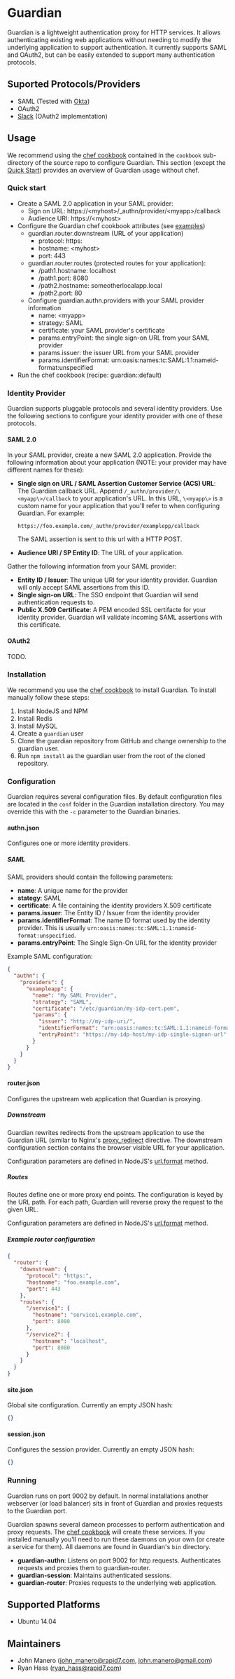 Guardian
========

Guardian is a lightweight authentication proxy for HTTP services.  It allows
authenticating existing web applications without needing to modify the
underlying application to support authentication.  It currently supports SAML and
OAuth2, but can be easily extended to support many authentication protocols.

## Suported Protocols/Providers
* SAML (Tested with [Okta](https://www.okta.com/))
* OAuth2
* [Slack](https://slack.com/) (OAuth2 implementation)

## Usage

We recommend using the [chef cookbook](https://github.com/rapid7/guardian/blob/master/cookbook/)
contained in the `cookbook` sub-directory of the source repo to configure Guardian.  This
section (except the [Quick Start](#quick-start)) provides an overview of Guardian usage without
chef.

### Quick start

- Create a SAML 2.0 application in your SAML provider:
  - Sign on URL: https://\<myhost\>/_authn/provider/\<myapp\>/callback
  - Audience URI: https://\<myhost\>
- Configure the Guardian chef cookbook attributes (see
  [examples](https://github.com/rapid7/guardian/blob/master/cookbook/README.md#usage))
  - guardian.router.downstream (URL of your application)
    - protocol: https:
    - hostname: \<myhost\>
    - port: 443
  - guardian.router.routes (protected routes for your application):
    - /path1.hostname: localhost
    - /path1.port: 8080
    - /path2.hostname: someotherlocalapp.local
    - /path2.port: 80
  - Configure guardian.authn.providers with your SAML provider information
    - name: \<myapp\>
    - strategy: SAML
    - certificate: your SAML provider's certificate
    - params.entryPoint: the single sign-on URL from your SAML provider
    - params.issuer: the issuer URL from your SAML provider
    - params.identifierFormat: urn:oasis:names:tc:SAML:1.1:nameid-format:unspecified
- Run the chef cookbook (recipe: guardian::default)

### Identity Provider

Guardian supports pluggable protocols and several identity providers.  Use the
following sections to configure your identity provider with one of these protocols.

#### SAML 2.0

In your SAML provider, create a new SAML 2.0 application.  Provide the following information
about your application (NOTE: your provider may have different names for these):

* **Single sign on URL / SAML Assertion Customer Service (ACS) URL**:   The Guardian callback URL.
  Append `/_authn/provider/\<myapp\>/callback` to your application's URL.  In this URL, `\<myapp\>`
  is a custom name for your application that you'll refer to when configuring Guardian.  For
  example:
  
  ```
  https://foo.example.com/_authn/provider/examplepp/callback
  ```
  
  The SAML assertion is sent to this url with a HTTP POST.
* **Audience URI / SP Entity ID**: The URL of your application.

Gather the following information from your SAML provider:

* **Entity ID / Issuer**: The unique URI for your identity provider.  Guardian will only accept
  SAML assertions from this ID.
* **Single sign-on URL**: The SSO endpoint that Guardian will send authentication requests to.
* **Public X.509 Certificate**: A PEM encoded SSL certifacte for your identity provider.  Guardian
  will validate incoming SAML assertions with this certificate.

#### OAuth2

TODO.

### Installation

We recommend you use the [chef cookbook](https://github.com/rapid7/guardian/blob/master/cookbook/)
to install Guardian.  To install manually follow these steps:

1. Install NodeJS and NPM
2. Install Redis
3. Install MySQL
4. Create a `guardian` user
5. Clone the guardian repository from GitHub and change ownership to the guardian user.
6. Run `npm install` as the guardian user from the root of the cloned repository.

### Configuration

Guardian requires several configuration files.  By default configuration files are located
in the `conf` folder in the Guardian installation directory.  You may override this with the
`-c` parameter to the Guardian binaries.

#### authn.json

Configures one or more identity providers.

##### SAML

SAML providers should contain the following parameters:

* **name**: A unique name for the provider
* **stategy**: SAML
* **certificate**: A file containing the identity providers X.509 certificate
* **params.issuer**: The Entity ID / Issuer from the identity provider
* **params.identifierFormat**:  The name ID format used by the identity provider.
  This is usually `urn:oasis:names:tc:SAML:1.1:nameid-format:unspecified`.
* **params.entryPoint**: The Single Sign-On URL for the identity provider

Example SAML configuration:
```json
{
  "authn": {
    "providers": {
      "exampleapp": {
        "name": "My SAML Provider",
        "strategy": "SAML",
        "certificate": "/etc/guardian/my-idp-cert.pem",
        "params": {
          "issuer": "http://my-idp-uri/",
          "identifierFormat": "urn:oasis:names:tc:SAML:1.1:nameid-format:unspecified",
          "entryPoint": "https://my-idp-host/my-idp-single-signon-url"
        }
      }
    }
  }
}
```

#### router.json

Configures the upstream web application that Guardian is proxying.

##### Downstream
Guardian rewrites redirects from the upstream application to use the Guardian
URL (similar to Nginx's [proxy_redirect](http://nginx.org/en/docs/http/ngx_http_proxy_module.html#proxy_redirect)
directive.  The downstream configuration section contains the browser visible URL for
your application.

Configuration parameters are defined in NodeJS's
[url.format](https://nodejs.org/api/url.html#url_url_format_urlobj) method.

##### Routes
Routes define one or more proxy end points.  The configuration is keyed by the URL
path.  For each path, Guardian will reverse proxy the request to the given URL.

Configuration parameters are defined in NodeJS's
[url.format](https://nodejs.org/api/url.html#url_url_format_urlobj) method.

##### Example router configuration
```json
{
  "router": {
    "downstream": {
      "protocol": "https:",
      "hostname": "foo.example.com",
      "port": 443
    },
    "routes": {
      "/service1": {
        "hostname": "service1.example.com",
        "port": 8080
      },
      "/service2": {
        "hostname": "localhost",
        "port": 8080
      }
    }
  }
}
```


#### site.json

Global site configuration.  Currently an empty JSON hash:

```json
{}
```

#### session.json

Configures the session provider.  Currently an empty JSON hash:

```json
{}
```


### Running

Guardian runs on port 9002 by default.  In normal installations another webserver (or load
balancer) sits in front of Guardian and proxies requests to the Guardian port.

Guardian spawns several dameon processes to perform authentication and proxy requests.  The
[chef cookbook](https://github.com/rapid7/guardian/blob/master/cookbook/) will create these
services.  If you installed manually you'll need to run these daemons on
your own (or create a service for them).  All daemons are found in Guardian's `bin` directory.

* **guardian-authn**: Listens on port 9002 for http requests.  Authenticates requests and proxies them
  to guardian-router.
* **guardian-session**: Maintains authenticated sessions.
* **guardian-router**: Proxies requests to the underlying web application.

## Supported Platforms
* Ubuntu 14.04

## Maintainers
* John Manero (john_manero@rapid7.com, john.manero@gmail.com)
* Ryan Hass (ryan_hass@rapid7.com)
